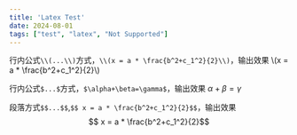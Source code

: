 ```yaml
---
title: 'Latex Test'
date: 2024-08-01
tags: ["test", "latex", "Not Supported"]
---
```


行内公式`\\(...\\)`方式，`\\(x = a * \frac{b^2+c_1^2}{2}\\)`，输出效果 \\(x = a * \frac{b^2+c_1^2}{2}\\) 

行内公式`$...$`方式，`$\alpha+\beta=\gamma$`，输出效果 $\alpha+\beta=\gamma$

段落方式`$$...$$`,`$$ x = a * \frac{b^2+c_1^2}{2}$$`，输出效果 $$ x = a * \frac{b^2+c_1^2}{2}$$